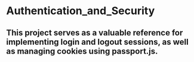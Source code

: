 # Authentication_and_Security

## This project serves as a valuable reference for implementing login and logout sessions, as well as managing cookies using passport.js.


